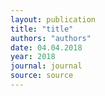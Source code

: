 ```yaml
---
layout: publication
title: "title"
authors: "authors"
date: 04.04.2018
year: 2018
journal: journal
source: source
---
```

